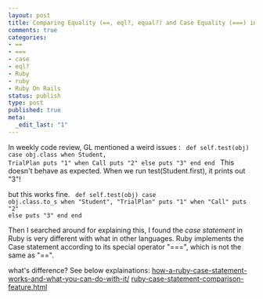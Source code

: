 ```yaml
--- 
layout: post
title: Comparing Equality (==, eql?, equal?) and Case Equality (===) in Ruby
comments: true
categories: 
- ==
- ===
- case
- eql?
- Ruby
- ruby
- Ruby On Rails
status: publish
type: post
published: true
meta: 
  _edit_last: "1"
---
```

In weekly code review, GL mentioned a weird issues :
<code lang="ruby">
def self.test(obj)
    case obj.class
    when Student, TrialPlan
      puts "1"
    when Call
      puts "2"
    else
      puts "3"
    end
end
</code>
This doesn't behave as expected. When we run test(Student.first), it prints out "3"!

but this works fine.
<code lang="ruby">
def self.test(obj)
    case obj.class.to_s
    when "Student", "TrialPlan"
      puts "1"
    when "Call"
      puts "2"
    else
      puts "3"
    end
end
</code>

Then I searched around for explaining this, I found the <em>case statement</em> in Ruby is very different with what in other languages. Ruby implements the Case statement according to its special operator "===", which is not the same as "==".

what's difference? See below explainations:
<a href="http://www.skorks.com/2009/08/how-a-ruby-case-statement-works-and-what-you-can-do-with-it/">how-a-ruby-case-statement-works-and-what-you-can-do-with-it/</a>
<a href="http://blog.mustmodify.com/2008/11/ruby-case-statement-comparison-feature.html">ruby-case-statement-comparison-feature.html</a>
